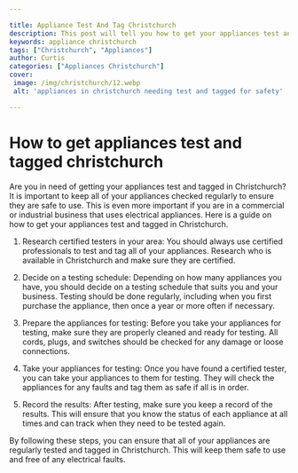 ```yaml
---

title: Appliance Test And Tag Christchurch
description: This post will tell you how to get your appliances test and tagged in Christchurch, which is important to do to ensure their safety. Learn more now!
keywords: appliance christchurch
tags: ["Christchurch", "Appliances"]
author: Curtis
categories: ["Appliances Christchurch"]
cover: 
 image: /img/christchurch/12.webp
 alt: 'appliances in christchurch needing test and tagged for safety'

---
```


# How to get appliances test and tagged christchurch

Are you in need of getting your appliances test and tagged in Christchurch? It is important to keep all of your appliances checked regularly to ensure they are safe to use. This is even more important if you are in a commercial or industrial business that uses electrical appliances. Here is a guide on how to get your appliances test and tagged in Christchurch.

1. Research certified testers in your area: You should always use certified professionals to test and tag all of your appliances. Research who is available in Christchurch and make sure they are certified.

2. Decide on a testing schedule: Depending on how many appliances you have, you should decide on a testing schedule that suits you and your business. Testing should be done regularly, including when you first purchase the appliance, then once a year or more often if necessary.

3. Prepare the appliances for testing: Before you take your appliances for testing, make sure they are properly cleaned and ready for testing. All cords, plugs, and switches should be checked for any damage or loose connections.

4. Take your appliances for testing: Once you have found a certified tester, you can take your appliances to them for testing. They will check the appliances for any faults and tag them as safe if all is in order.

5. Record the results: After testing, make sure you keep a record of the results. This will ensure that you know the status of each appliance at all times and can track when they need to be tested again.

By following these steps, you can ensure that all of your appliances are regularly tested and tagged in Christchurch. This will keep them safe to use and free of any electrical faults.